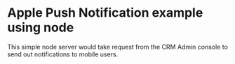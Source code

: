 # Apple Push Notification example using node

This simple node server would take request from the CRM Admin console to send out notifications to mobile users.